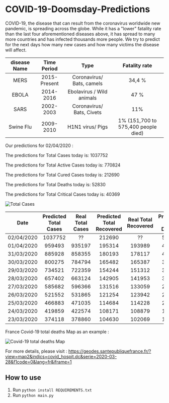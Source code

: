 # COVID-19-Doomsday-Predictions
COVID-19, the disease that can result from the coronavirus worldwide new pandemic, is spreading across the globe. While it has a "lower" fatality rate than the last four aforementioned diseases above, it has spread to many more countries and has infected thousands more people. We try to predict for the next days how many new cases and how many victims the disease will affect.

 

| disease Name | Time Period  |           Type            |            Fatality rate            |
| :----------: | :----------: | :-----------------------: | :---------------------------------: |
|     MERS     | 2015-Present | Coronavirus/ Bats, camels |               34,4 %                |
|    EBOLA     |  2014-2016   | Ebolavirus / Wild animals |                47 %                 |
|     SARS     |  2002-2003   | Coronavirus/ Bats, Civets |                 11%                 |
|  Swine Flu   |  2009-2010   |     H1N1 virus/ Pigs      | 1% (151,700 to 575,400 people died) |



Our predictions for 02/04/2020 : 

The predictions for Total Cases today is: 1037752

The predictions for Total Active Cases today is: 770824

The predictions for Total Cured Cases today is: 212690

The predictions for Total Deaths  today is: 52830

The predictions for Total Critical Cases  today is: 40369




![Total Cases](https://github.com/Manai-Hamza/COVID-19-Doomsday-Predictions/blob/master/graphs/Total%20Cases.jpg?raw=true)



|    Date    | Predicted Total Cases | Real Total Cases | Predicted Total Recovered | Real Total Recovered | Predicted  Total Deaths | Real Total Deaths | Predicted Active Cases | Real Active Cases | Predicted  Critical Cases | Real Critical Cases |
| :--------: | :-------------------: | :--------------: | :-----------------------: | :------------------: | :---------------------: | :---------------: | :--------------------: | :---------------: | :-----------------------: | :-----------------: |
| 02/04/2020 |        1037752        |        ??        |          212690           |          ??          |          52830          |        ??         |         770824         |        ??         |           40369           |         ??          |
| 01/04/2020 |        959493         |      935197      |          195314           |        193989        |          47587          |       47192       |         715358         |      694016       |           37303           |        35478        |
| 31/03/2020 |        885928         |      858355      |          180193           |        178117        |          42846          |       42309       |         661058         |      637929       |           33994           |        32836        |
| 30/03/2020 |        800275         |      784794      |          165482           |        165387        |          38566          |       37788       |         609432         |      581619       |           31026           |        29492        |
| 29/03/2020 |        734521         |      722359      |          154244           |        151312        |          34630          |       33966       |         552194         |      537081       |           28076           |        26789        |
| 28/03/2020 |        657402         |      663124      |          142905           |        141953        |          30679          |       30862       |         490167         |      490309       |           28023           |        25207        |
| 27/03/2020 |        585682         |      596366      |          131516           |        133059        |          27113          |       27344       |         431739         |      435963       |           22463           |        23522        |
| 26/03/2020 |        521552         |      531865      |          121254           |        123942        |          23992          |       24073       |         379021         |      383850       |           17778           |        19357        |
| 25/03/2020 |        466883         |      471035      |          114684           |        114228        |          21202          |       21284       |         333371         |      335523       |           15664           |        14792        |
| 24/03/2020 |        419859         |      422574      |          108171           |        108879        |          18646          |       18894       |         292093         |      294801       |           14062           |        13095        |
| 23/03/2020 |        374118         |      378860      |          104630           |        102069        |          16485          |       16514       |         252519         |      260277       |           12252           |        12062        |



France Covid-19 total deaths Map as an example : 

![Covid-19 total deaths Map](https://raw.githubusercontent.com/Manai-Hamza/COVID-19-Doomsday-Predictions/master/graphs/Covid%20Map.PNG)

For more details, please visit : https://geodes.santepubliquefrance.fr/?view=map2&indics=covid_hospit.dc&serie=2020-03-28&f1code=0&lang=fr&iframe=1



## How to use

1. Run `python install REQUIREMENTS.txt`
2. Run `python main.py`